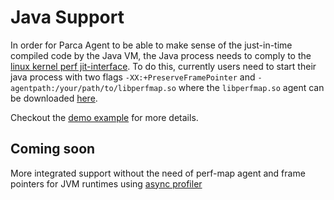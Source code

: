 # Java Support

In order for Parca Agent to be able to make sense of the just-in-time compiled code by the Java VM, the Java process needs to comply to the [linux kernel perf jit-interface](https://github.com/torvalds/linux/blob/master/tools/perf/Documentation/jit-interface.txt). To do this, currently users need to start their java process with two flags `-XX:+PreserveFramePointer` and `-agentpath:/your/path/to/libperfmap.so` where the `libperfmap.so` agent can be downloaded [here](https://github.com/parca-dev/perf-map-agent/releases/tag/v0.0.1).

Checkout the [demo example](https://github.com/parca-dev/parca-demo/tree/main/java) for more details.

## Coming soon

More integrated support without the need of perf-map agent and frame pointers for JVM runtimes using [async profiler](https://github.com/async-profiler/async-profiler)
